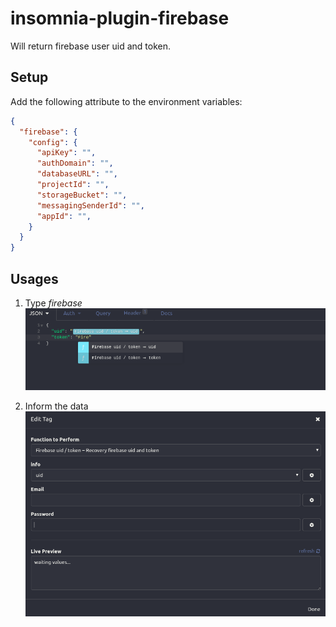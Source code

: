 # insomnia-plugin-firebase

Will return firebase user uid and token.

## Setup

Add the following attribute to the environment variables:
```json
{
  "firebase": {
    "config": {
      "apiKey": "",
      "authDomain": "",
      "databaseURL": "",
      "projectId": "",
      "storageBucket": "",
      "messagingSenderId": "",
      "appId": "",
    }
  }
}
```

## Usages

1. Type _firebase_
![1](/images/print_1.png)

2. Inform the data
![2](/images/print_2.png)
